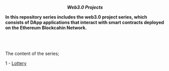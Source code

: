 **_<center> Web3.0 Projects </center>_**

**In this repository series includes the web3.0 project series, which consists of DApp applications that interact with smart contracts deployed on the Ethereum Blockcahin Network.**

<br>

<br>

<br>
The content of the series;

1 - [Lottery](01-lottery/README.md) <br>
